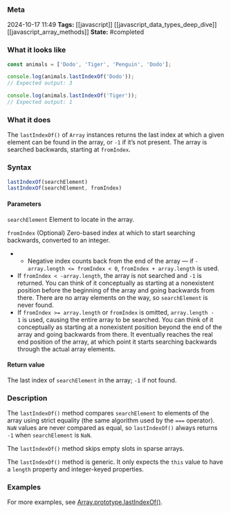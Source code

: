 ### Meta
2024-10-17 11:49
**Tags:** [[javascript]] [[javascript_data_types_deep_dive]] [[javascript_array_methods]]
**State:** #completed 

### What it looks like
```JavaScript title:app.js
const animals = ['Dodo', 'Tiger', 'Penguin', 'Dodo'];

console.log(animals.lastIndexOf('Dodo'));
// Expected output: 3

console.log(animals.lastIndexOf('Tiger'));
// Expected output: 1
```

### What it does
The `lastIndexOf()` of `Array` instances returns the last index at which a given element can be found in the array, or `-1` if it’s not present. The array is searched backwards, starting at `fromIndex`.

### Syntax
```JavaScript title:app.js
lastIndexOf(searchElement)
lastIndexOf(searchElement, fromIndex)
```

#### Parameters
`searchElement`
Element to locate in the array.

`fromIndex` (Optional)
Zero-based index at which to start searching backwards, converted to an integer.
- - Negative index counts back from the end of the array — if `-array.length <= fromIndex < 0`, `fromIndex + array.length` is used.
- If `fromIndex < -array.length`, the array is not searched and `-1` is returned. You can think of it conceptually as starting at a nonexistent position before the beginning of the array and going backwards from there. There are no array elements on the way, so `searchElement` is never found.
- If `fromIndex >= array.length` or `fromIndex` is omitted, `array.length - 1` is used, causing the entire array to be searched. You can think of it conceptually as starting at a nonexistent position beyond the end of the array and going backwards from there. It eventually reaches the real end position of the array, at which point it starts searching backwards through the actual array elements.

#### Return value
The last index of `searchElement` in the array; `-1` if not found.

### Description
The `lastIndexOf()` method compares `searchElement` to elements of the array using strict equality (the same algorithm used by the `===` operator). `NaN` values are never compared as equal, so `lastIndexOf()` always returns `-1` when `searchElement` is `NaN`.

The `lastIndexOf()` method skips empty slots in sparse arrays.

The `lastIndexOf()` method is generic. It only expects the `this` value to have a `length` property and integer-keyed properties.

### Examples
For more examples, see [Array.prototype.lastIndexOf()](https://developer.mozilla.org/en-US/docs/Web/JavaScript/Reference/Global_Objects/Array/lastIndexOf#examples).